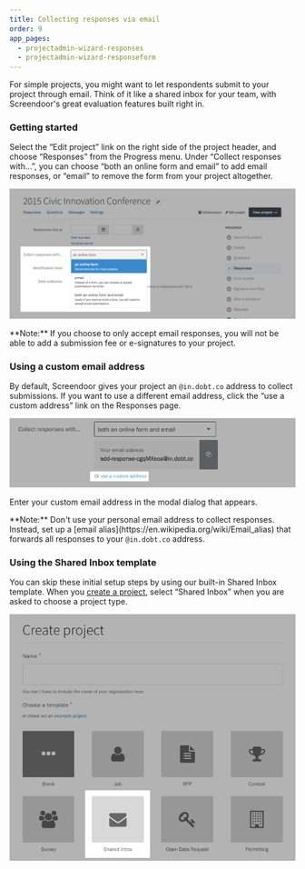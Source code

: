 ```yaml
---
title: Collecting responses via email
order: 9
app_pages:
  - projectadmin-wizard-responses
  - projectadmin-wizard-responseform
---
```


For simple projects, you might want to let respondents submit to your project through email. Think of it like a shared inbox for your team, with Screendoor's great evaluation features built right in.

### Getting started

Select the &ldquo;Edit project&rdquo; link on the right side of the project header, and choose &ldquo;Responses&rdquo; from the Progress menu. Under &ldquo;Collect responses with&hellip;&rdquo;, you can choose &ldquo;both an online form and email&rdquo; to add email responses, or &ldquo;email&rdquo; to remove the form from your project altogether.

![Enabling email responses.](../images/email_responses_1.png)

<div class='alert'>
    **Note:** If you choose to only accept email responses, you will not be able to add a submission fee or e-signatures to your project.
</div>

### Using a custom email address

By default, Screendoor gives your project an <code>@in.dobt.co</code> address to collect submissions. If you want to use a different email address, click the &ldquo;use a custom address&rdquo; link on the Responses page.

![Entering a custom email address.](../images/email_responses_2.png)

Enter your custom email address in the modal dialog that appears.

<div class='alert'>
    **Note:** Don't use your personal email address to collect responses. Instead, set up a [email alias](https://en.wikipedia.org/wiki/Email_alias) that forwards all responses to your <code>@in.dobt.co</code> address.
</div>

### Using the Shared Inbox template

You can skip these initial setup steps by using our built-in Shared Inbox template. When you [create a project](/articles/screendoor/projects/creating_a_project.html), select &ldquo;Shared Inbox&rdquo; when you are asked to choose a project type.

![The Shared Inbox template.](../images/email_responses_3.png)
